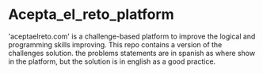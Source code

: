 # Acepta_el_reto_platform

'aceptaelreto.com' is a challenge-based platform to improve the logical and programming skills improving. This repo contains a version of the challenges solution. the problems statements are in spanish as where show in the platform, but the solution is in english as a good practice.
